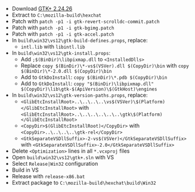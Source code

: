  * Download [GTK+ 2.24.26](http://ftp.gnome.org/pub/gnome/sources/gtk+/2.24/gtk+-2.24.27.tar.xz)
 * Extract to `C:\mozilla-build\hexchat`
 * Patch with `patch -p1 -i gtk-revert-scrolldc-commit.patch`
 * Patch with `patch -p1 -i gtk-bgimg.patch`
 * Patch with `patch -p1 -i gtk-accel.patch`
 * In `build\win32\vs12\gtk-build-defines.props`, replace:
	* `intl.lib` with `libintl.lib`
 * In `build\win32\vs12\gtk-install.props`:
	* Add `;$(BinDir)\libpixmap.dll` to `<InstalledDlls>`
	* Replace `copy $(BinDir)\*-vs$(VSVer).dll $(CopyDir)\bin` with
`copy $(BinDir)\*-2.0.dll $(CopyDir)\bin`
	* Add to `GtkDoInstall`:
`copy $(BinDir)\*.pdb $(CopyDir)\bin`
	* Add to `GtkDoInstall`:
`copy "$(BinDir)\libpixmap.dll" $(CopyDir)\lib\gtk-$(ApiVersion)\$(GtkHost)\engines`
 * In `build\win32\vs12\gtk-version-paths.props`, replace:
	* `<GlibEtcInstallRoot>..\..\..\..\vs$(VSVer)\$(Platform)</GlibEtcInstallRoot>` with
`<GlibEtcInstallRoot>..\..\..\..\..\..\gtk\$(Platform)</GlibEtcInstallRoot>`
	* `<CopyDir>$(GlibEtcInstallRoot)</CopyDir>` with
`<CopyDir>..\..\..\..\gtk-rel</CopyDir>`
	* `<GtkSeparateVSDllSuffix>-2-vs$(VSVer)</GtkSeparateVSDllSuffix>` with
`<GtkSeparateVSDllSuffix>-2.0</GtkSeparateVSDllSuffix>`
 * Delete `<Optimization>` lines in all `*.vcxproj` files
 * Open `build\win32\vs12\gtk+.sln` with VS
 * Select `Release|Win32` configuration
 * Build in VS
 * Release with `release-x86.bat`
 * Extract package to `C:\mozilla-build\hexchat\build\Win32`
